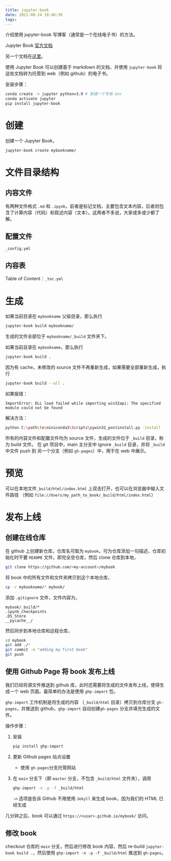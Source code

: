 ```yaml
---
title: jupyter-book
date: 2021-08-24 10:40:39
tags:
---
```

介绍使用 jupyter-book 写博客（通常是一个在线电子书）的方法。
<!-- more -->

Jupyter Book [官方文档](https://jupyterbook.org/start/overview.html)

另一个文档在[这里](https://predictablynoisy.com/jupyter-book/guide/01_overview)。

使用 Jupyter Book 可以创建基于 markdown 的文档，并使用 `jupyter-book` 将这些文档转为托管到 web（例如 github）的电子书。

安装步骤：
```sh
conda create -n jupyter python=3.9 # 新建一个专用 env
conda activate jupyter
pip install jupyter-book
```

# 创建
创建一个 Jupyter Book，
```sh
jupyter-book create mybookname/
```

# 文件目录结构
## 内容文件
有两种文件格式 `.md` 和 `.ipynb`，前者是标记文档，主要包含文本内容，后者则包含了计算内容（代码）和叙述内容（文本）。这两者不多说，大家或多或少都了解。

## 配置文件
`_config.yml`

## 内容表
 Table of Content：`_toc.yml`


# 生成
如果当前目录在 `mybookname` 父级目录，那么执行
```sh
jupyter-book build mybookname/
```
生成的文件全部位于 `mybookname/_build` 文件夹下。

如果当前目录在 `mybookname`，那么执行
```sh
jupyter-book build .
```
因为有 cache，未修改的 source 文件不再重新生成，如果需要全部重新生成，执行
```sh
jupyter-book build --all .
```

如果报错：
```
ImportError: DLL load failed while importing win32api: The specified module could not be found
```
解决方法：
```sh
python C:\path\to\miniconda3\Scripts\pywin32_postinstall.py -install
```

所有的内容文件和配置文件均为 source 文件，生成的文件位于 `_build` 目录，称为 build 文件。 在 git 项目中，main 主分支中 ignore `_build` 目录，并将 `_build` 中文件 push 到 另一个分支（例如 `gh-pages`）中，用于在 web 中展示。

# 预览
可以在本地文件`_build/html/index.html` 上双击打开，也可以在浏览器中输入文件路径 （例如 `file://Users/my_path_to_book/_build/html/index.html`）

# 发布上线

## 创建在线仓库
在 github 上创建新仓库，仓库名可取为 `mybook`，可为仓库添加一句描述，仓库初始化时不要 `README` 文件，即完全空仓库，然后 clone 仓库到本地，
```sh
git clone https://github.com/<my-account>/mybook
```

将 book 中的所有文件和文件夹拷贝到这个本地仓库，
```sh
cp -r mybookname/* mybook/
```

添加 `.gitignore` 文件，文件内容为，
```
mybook/_build/*
.ipynb_checkpoints
.DS_Store
__pycache__/
```

然后同步到本地仓库和远程仓库，
```sh
cd mybook
git add ./*
git commit -m "adding my first book"
git push
```

## 使用 Github Page 将 book 发布上线
我们已经将源文件推送到 github 库，此时还需要将生成的文件发布上线，使得生成一个 web 页面。最简单的办法是使用 `ghp-import` 包，

`ghp-import` 工作机制是将生成的内容 （`_build/html` 目录）拷贝到仓库分支 `gh-pages`，并推送到 github，`ghp-import` 自动创建`gh-pages` 分支并填充生成的文件。

操作步骤：

1. 安装
    ```sh
    pip install ghp-import
    ```

2. 更新 Github pages 站点设置
    - 使用 `gh-pages`分支托管网站

3. 在 `main` 分支下（即 `master` 分支，不包含 `_build/html` 文件夹），调用
    ```sh
    ghp-import -n -p -f _build/html
    ```
    `-n` 选项是告诉 Github 不用使用 `Jekyll` 来生成 book，因为我们的 HTML 已经生成

几分钟之后，book 可以通过 `https://<user>.github.io/mybook/` 访问。

## 修改 book
checkout 仓库的 `main` 分支，然后进行修改 book 内容，然后 re-build `jupyter-book build .`，然后使用 `ghp-import -n -p -f _build/html` 推送到 `gh-pages`。